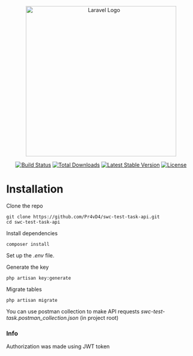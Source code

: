 <p align="center"><a href="https://laravel.com" target="_blank"><img src="https://raw.githubusercontent.com/laravel/art/master/logo-lockup/5%20SVG/2%20CMYK/1%20Full%20Color/laravel-logolockup-cmyk-red.svg" width="400" alt="Laravel Logo"></a></p>

<p align="center">
<a href="https://github.com/laravel/framework/actions"><img src="https://github.com/laravel/framework/workflows/tests/badge.svg" alt="Build Status"></a>
<a href="https://packagist.org/packages/laravel/framework"><img src="https://img.shields.io/packagist/dt/laravel/framework" alt="Total Downloads"></a>
<a href="https://packagist.org/packages/laravel/framework"><img src="https://img.shields.io/packagist/v/laravel/framework" alt="Latest Stable Version"></a>
<a href="https://packagist.org/packages/laravel/framework"><img src="https://img.shields.io/packagist/l/laravel/framework" alt="License"></a>
</p>

# Installation

Clone the repo

```shell
git clone https://github.com/Pr4vD4/swc-test-task-api.git
cd swc-test-task-api
```

Install dependencies
```shell
composer install
```

Set up the *.env* file.

Generate the key

```shell
php artisan key:generate
```

Migrate tables
```shell
php artisan migrate
```

You can use postman collection to make API requests *swc-test-task.postman_collection.json* (in project root)

### Info

Authorization was made using JWT token
